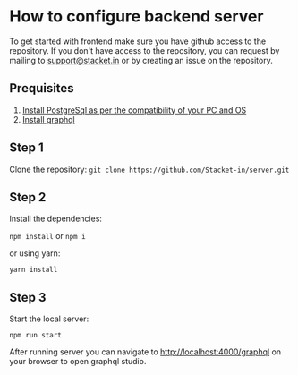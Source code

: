 # How to configure backend server

To get started with frontend make sure you have github access to the repository. If you don't have access to the repository, you can request by mailing to support@stacket.in or by creating an issue on the repository.

## Prequisites

1. [Install PostgreSql as per the compatibility of your PC and OS](https://www.enterprisedb.com/downloads/postgres-postgresql-downloads)
2. [Install graphql](https://www.graphql-cli.com/introduction)

## Step 1

Clone the repository:
`git clone https://github.com/Stacket-in/server.git`

## Step 2

Install the dependencies:

`npm install` or `npm i`

or using  yarn:

`yarn install`

## Step 3

Start the local server:

`npm run start`

After running server you can navigate to <http://localhost:4000/graphql> on your browser to open graphql studio.
